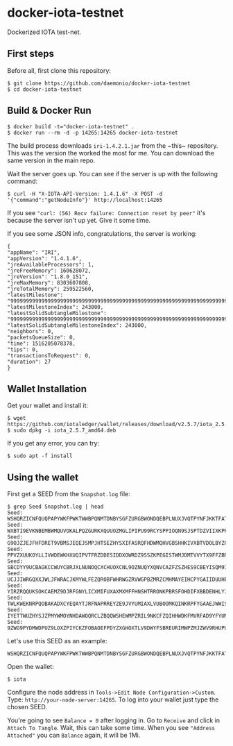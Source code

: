 # docker-iota-testnet

Dockerized IOTA test-net.

## First steps

Before all, first clone this repository:

    $ git clone https://github.com/daemonio/docker-iota-testnet
    $ cd docker-iota-testnet

## Build & Docker Run
    
    $ docker build -t="docker-iota-testnet" .
    $ docker run --rm -d -p 14265:14265 docker-iota-testnet
    
The build process downloads `iri-1.4.2.1.jar` from the ~this~ repository. This was the version the worked the most for me. You
can download the same version in the main repo.

Wait the server goes up. You can see if the server is up with the following command:

    $ curl -H "X-IOTA-API-Version: 1.4.1.6" -X POST -d '{"command":"getNodeInfo"}' http://localhost:14265

If you see `"curl: (56) Recv failure: Connection reset by peer"` it's because the server isn't up yet. Give it some time.

If you see some JSON info, congratulations, the server is working:

    {
    "appName": "IRI",
    "appVersion": "1.4.1.6",
    "jreAvailableProcessors": 1,
    "jreFreeMemory": 160628072,
    "jreVersion": "1.8.0_151",
    "jreMaxMemory": 8303607808,
    "jreTotalMemory": 259522560,
    "latestMilestone": "999999999999999999999999999999999999999999999999999999999999999999999999999999999",
    "latestMilestoneIndex": 243000,
    "latestSolidSubtangleMilestone": "999999999999999999999999999999999999999999999999999999999999999999999999999999999",
    "latestSolidSubtangleMilestoneIndex": 243000,
    "neighbors": 0,
    "packetsQueueSize": 0,
    "time": 1516205078378,
    "tips": 0,
    "transactionsToRequest": 0,
    "duration": 27
    }

## Wallet Installation

Get your wallet and install it:

    $ wget https://github.com/iotaledger/wallet/releases/download/v2.5.7/iota_2.5.7_amd64.deb
    $ sudo dpkg -i iota_2.5.7_amd64.deb
    
If you get any error, you can try:

    $ sudo apt -f install

## Using the wallet

First get a SEED from the `Snapshot.log` file:
    
    $ grep Seed Snapshot.log | head
    Seed: WSHQRZICNFQUQPAPYWKFPWKTWWBPQNMTDNBYSGFZURGBWONDQEBPLNUXJVQTPYNFJKKTFATIVJTBSAWUX
    Seed: WXBTI9EVKNBEMBWMQUVOKALPQZGURKXQUUOZMGLIPIPU99RCYSPPIOQN9SJSPTDZVIIXKPRJQIVQARINL
    Seed: G9OJZJEJFHFDRET9VBMSJEQEJSMPJHTSEZHYSXIFASRQFHDWMQHVGBSHHKIVXBTVDOLBYZCQJMFYEWTEB
    Seed: PPVZXUUKOYLLIVWDEWKHXUQIPVTFRZDDESIDDXOWRDZ9SSZKPEGISTWMJDMTVVYTX9FFZBRECPJNXXGSO
    Seed: SBCDYY9UCBAGKCCWUYCBRJXLNUNOQCXCHUOXCNL9OZNUQYXQNVCAZFZSZHES9CBEYISQM9IPPECDXYVGN
    Seed: UCJJIWRGQXXJWLJFWRACJKMYWLFEZQROBFWHRWGZRVWGPBZMRZCMHMAYEIHCPYGAIIDUUHFKXLZZVNIAQ
    Seed: YIRZRQQUKSOKCAEMZ9DJRFGNYLICXMIFUXAXMXMFFHNSHTRRONKPBRSFOHDIFXBBDENHLYJUYBI9WWVBQ
    Seed: TWLKWEKNRPQOBAKADXCYEQAYTJRFNAPRREYZE9JVYUMIAXLVUBOOMKQINKRPFYGAAEJWWISPBCHM9RJIA
    Seed: IYETTWUZHYSJZPMYWMOYNHDAWOQRCLZBQQWSHEWMPZRIL9NKCFZQIHHWDKFMVRFAD9YFYUMMCWBYYLOTO
    Seed: 9ZWG9PYDMWDPUZ9LOXZPIYCKZFOBAOEFPDYZXGHOXTLV9DWYFSBREURIMWPZMJZWV9RHUPUAQTBKXTIAN

Let's use this SEED as an example:

    WSHQRZICNFQUQPAPYWKFPWKTWWBPQNMTDNBYSGFZURGBWONDQEBPLNUXJVQTPYNFJKKTFATIVJTBSAWUX

Open the wallet:

    $ iota

Configure the node address in `Tools->Edit Node Configuration->Custom`. Type: `http://your-node-server:14265`. To log into
your wallet just type the chosen SEED.

You're going to see `Balance = 0` after logging in. Go to `Receive` and click in `Attach To Tangle`. Wait, this can take
some time. When you see `"Address Attached"` you can `Balance` again, it will be 1Mi.
